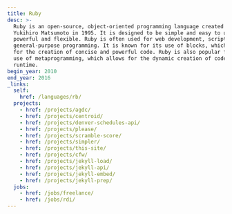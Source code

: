 ```yaml
---
title: Ruby
desc: >-
  Ruby is an open-source, object-oriented programming language created by
  Yukihiro Matsumoto in 1995. It is designed to be simple and easy to use, yet
  powerful and flexible. Ruby is often used for web development, scripting, and
  general-purpose programming. It is known for its use of blocks, which allow
  for the creation of concise and powerful code. Ruby is also popular for its
  use of metaprogramming, which allows for the dynamic creation of code at
  runtime.
begin_year: 2010
end_year: 2016
_links:
  self:
    href: /languages/rb/
  projects:
    - href: /projects/agdc/
    - href: /projects/centroid/
    - href: /projects/denver-schedules-api/
    - href: /projects/please/
    - href: /projects/scramble-score/
    - href: /projects/simpler/
    - href: /projects/this-site/
    - href: /projects/cfw/
    - href: /projects/jekyll-load/
    - href: /projects/jekyll-api/
    - href: /projects/jekyll-embed/
    - href: /projects/jekyll-prep/
  jobs:
    - href: /jobs/freelance/
    - href: /jobs/rdi/
---
```

